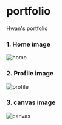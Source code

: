 # portfolio
 Hwan's portfolio




### 1. Home image
![home](https://user-images.githubusercontent.com/63918911/96876459-75069800-14b3-11eb-82d0-9133b1185291.png)


### 2. Profile image
![profile](https://user-images.githubusercontent.com/63918911/96876652-aed79e80-14b3-11eb-98ea-f67bc45c8fac.jpg)


### 3. canvas image
![canvas](https://user-images.githubusercontent.com/63918911/96881008-c6fdec80-14b8-11eb-846f-baf6df68a4a8.png)
